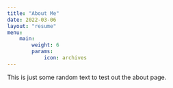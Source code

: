 ```yaml
---
title: "About Me"
date: 2022-03-06
layout: "resume"
menu:
    main:
        weight: 6
        params: 
            icon: archives
---
```


This is just some random text to test out the about page.
